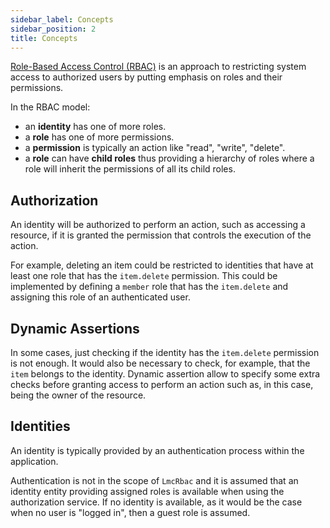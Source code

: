 ```yaml
---
sidebar_label: Concepts
sidebar_position: 2
title: Concepts
---
```


[Role-Based Access Control (RBAC)](https://en.wikipedia.org/wiki/Role-based_access_control)
is an approach to restricting system access to authorized users by putting emphasis
on roles and their permissions.

In the RBAC model:

- an **identity** has one of more roles.
- a **role** has one of more permissions.
- a **permission** is typically an action like "read", "write", "delete".
- a **role** can have **child roles** thus providing a hierarchy of roles where a role will inherit the permissions of all its child roles.

## Authorization

An identity will be authorized to perform an action, such as accessing a resource, if it is granted
the permission that controls the execution of the action.

For example, deleting an item could be restricted to identities that have at least one role that has the
`item.delete` permission.  This could be implemented by defining a `member` role that has the `item.delete` and assigning
this role of an authenticated user.

## Dynamic Assertions

In some cases, just checking if the identity has the `item.delete` permission is not enough.
It would also be necessary to check, for example, that the `item` belongs to the identity. Dynamic assertion allow
to specify some extra checks before granting access to perform an action such as, in this case, being the owner of the 
resource.

## Identities

An identity is typically provided by an authentication process within the application. 

Authentication is not in the scope of `LmcRbac` and it is assumed that an identity entity providing assigned roles
is available when using the authorization service. If no identity is available, as it would be the case when no user is "logged in",
then a guest role is assumed.





